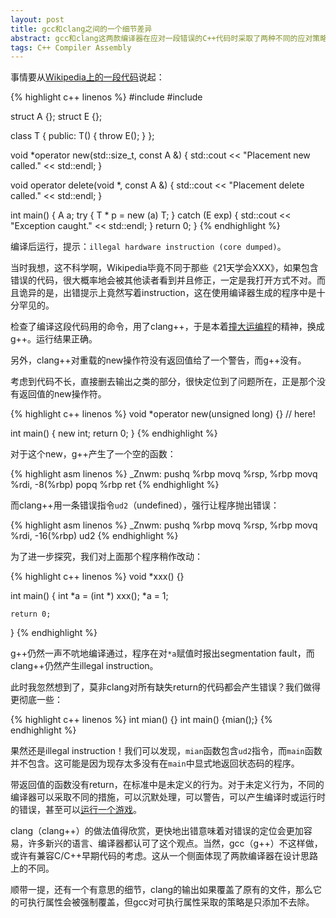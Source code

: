 ```yaml
---
layout: post
title: gcc和clang之间的一个细节差异
abstract: gcc和clang这两款编译器在应对一段错误的C++代码时采取了两种不同的应对策略。
tags: C++ Compiler Assembly
---
```


事情要从[Wikipedia上的一段代码](http://en.wikipedia.org/wiki/Placement_syntax)说起：

{% highlight c++ linenos %}
#include <cstdlib>
#include <iostream>

struct A {};
struct E {};

class T {
public:
    T() {
        throw E();
    }
};

void *operator new(std::size_t, const A &) {
    std::cout << "Placement new called." << std::endl;
}

void operator delete(void *, const A &) {
    std::cout << "Placement delete called." << std::endl;
}

int main() {
    A a;
    try {
        T * p = new (a) T;
    } catch (E exp) {
        std::cout << "Exception caught." << std::endl;
    }
    return 0;
}
{% endhighlight %}

编译后运行，提示：`illegal hardware instruction (core dumped)`。

当时我想，这不科学啊，Wikipedia毕竟不同于那些《21天学会XXX》，如果包含错误的代码，很大概率地会被其他读者看到并且修正，一定是我打开方式不对。而且诡异的是，出错提示上竟然写着instruction，这在使用编译器生成的程序中是十分罕见的。

检查了编译这段代码用的命令，用了clang++，于是本着[撞大运编程](http://coolshell.cn/articles/2058.html)的精神，换成g++。运行结果正确。

另外，clang++对重载的new操作符没有返回值给了一个警告，而g++没有。

考虑到代码不长，直接删去输出之类的部分，很快定位到了问题所在，正是那个没有返回值的new操作符。

{% highlight c++ linenos %}
void *operator new(unsigned long) {} // here!

int main() {
    new int;
    return 0;
}
{% endhighlight %}

对于这个new，g++产生了一个空的函数：

{% highlight asm linenos %}
_Znwm:
	pushq	%rbp
	movq	%rsp, %rbp
	movq	%rdi, -8(%rbp)
	popq	%rbp
	ret
{% endhighlight %}

而clang++用一条错误指令`ud2`（undefined），强行让程序抛出错误：

{% highlight asm linenos %}
_Znwm:
	pushq	%rbp
	movq	%rsp, %rbp
	movq	%rdi, -16(%rbp)
	ud2
{% endhighlight %}

为了进一步探究，我们对上面那个程序稍作改动：

{% highlight c++ linenos %}
void *xxx() {}

int main() {
    int *a = (int *) xxx();
    *a = 1;

    return 0;
}
{% endhighlight %}

g++仍然一声不吭地编译通过，程序在对`*a`赋值时报出segmentation fault，而clang++仍然产生illegal instruction。

此时我忽然想到了，莫非clang对所有缺失return的代码都会产生错误？我们做得更彻底一些：

{% highlight c++ linenos %}
int mian() {}
int main() {mian();}
{% endhighlight %}

果然还是illegal instruction！我们可以发现，`mian`函数包含`ud2`指令，而`main`函数并不包含。这可能是因为现存太多没有在`main`中显式地返回状态码的程序。

带返回值的函数没有return，在标准中是未定义的行为。对于未定义行为，不同的编译器可以采取不同的措施，可以沉默处理，可以警告，可以产生编译时或运行时的错误，甚至可以[运行一个游戏](http://feross.org/gcc-ownage/)。

clang（clang++）的做法值得欣赏，更快地出错意味着对错误的定位会更加容易，许多新兴的语言、编译器都认可了这个观点。当然，gcc（g++）不这样做，或许有兼容C/C++早期代码的考虑。这从一个侧面体现了两款编译器在设计思路上的不同。

顺带一提，还有一个有意思的细节，clang的输出如果覆盖了原有的文件，那么它的可执行属性会被强制覆盖，但gcc对可执行属性采取的策略是只添加不去除。
